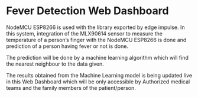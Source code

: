 # Fever Detection Web Dashboard

NodeMCU ESP8266 is used with the library exported by edge impulse. 
In this system, integration of the MLX90614 sensor to measure the temperature of a person’s finger with the NodeMCU ESP8266 is done and prediction of a person having fever or
not is done.

The prediction will be done by a machine learning algorithm which will find the nearest neighbour to the data given.

The results obtained from the Machine Learning model is being updated live in this Web Dashboard which will be only accessible by Authorized medical teams and the family members of the patient/person.
